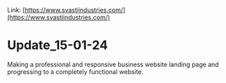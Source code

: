 Link: [https://www.svastiindustries.com/](https://www.svastiindustries.com/)

# Update_15-01-24
Making a professional and responsive business website landing page and progressing to a completely functional website.
